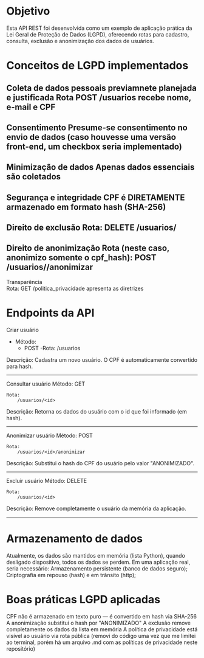 # Objetivo
Esta API REST foi desenvolvida como um exemplo de aplicação prática da Lei Geral de Proteção de Dados (LGPD), oferecendo rotas para cadastro, consulta, exclusão e anonimização dos dados de usuários.

# Conceitos de LGPD implementados
Coleta de dados pessoais previamnete planejada e justificada
    Rota POST /usuarios recebe nome, e-mail e CPF
---
Consentimento
    Presume-se consentimento no envio de dados (caso houvesse uma versão front-end, um checkbox seria implementado)
---
Minimização de dados
    Apenas dados essenciais são coletados
---
Segurança e integridade	
    CPF é DIRETAMENTE armazenado em formato hash (SHA-256)
---
Direito de exclusão	
    Rota:
        DELETE /usuarios/<id>
---
Direito de anonimização	
    Rota (neste caso, anonimizo somente o cpf_hash):
        POST /usuarios/<id>/anonimizar
---
Transparência	
    Rota: 
        GET /politica_privacidade apresenta as diretrizes


# Endpoints da API
Criar usuário
- Método:
    - POST
          -Rota:
      /usuarios

Descrição: Cadastra um novo usuário. O CPF é automaticamente convertido para hash.

---
Consultar usuário
    Método: 
        GET

    Rota: 
        /usuarios/<id>

Descrição: Retorna os dados do usuário com o id que foi informado (em hash).

---
Anonimizar usuário
    Método: 
        POST

    Rota: 
        /usuarios/<id>/anonimizar

Descrição: Substitui o hash do CPF do usuário pelo valor "ANONIMIZADO".

---
Excluir usuário
    Método: 
        DELETE

    Rota: 
        /usuarios/<id>

Descrição: Remove completamente o usuário da memória da aplicação.

---

# Armazenamento de dados
Atualmente, os dados são mantidos em memória (lista Python), quando desligado dispositivo, todos os dados se perdem. Em uma aplicação real, seria necessário:
    Armazenamento persistente (banco de dados seguro);
    Criptografia em repouso (hash) e em trânsito (http);

# Boas práticas LGPD aplicadas
 CPF não é armazenado em texto puro — é convertido em hash via SHA-256
 A anonimização substitui o hash por "ANONIMIZADO"
 A exclusão remove completamente os dados da lista em memória
 A política de privacidade está visível ao usuário via rota pública (removi do código uma vez que me limitei ao terminal, porém há um arquivo .md com as políticas de privacidade neste repositório)
